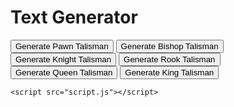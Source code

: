 <!DOCTYPE html>
<html lang="en">
<head>
    <meta charset="UTF-8">
    <meta name="viewport" content="width=device-width, initial-scale=1.0">
    <title>Text Generator</title>
    <link rel="stylesheet" href="styles.css"> <!-- Optional for styling -->
</head>
<body>
    <h1>Text Generator</h1>
    <button id="generatePawnButton">Generate Pawn Talisman</button>
    <button id="generateBishopButton">Generate Bishop Talisman</button>
    <button id="generateKnightButton">Generate Knight Talisman</button>
    <button id="generateRookButton">Generate Rook Talisman</button>
    <button id="generateQueenButton">Generate Queen Talisman</button>
    <button id="generateKingButton">Generate King Talisman</button>
    <p id="result"></p>

    <script src="script.js"></script>
</body>
</html>
